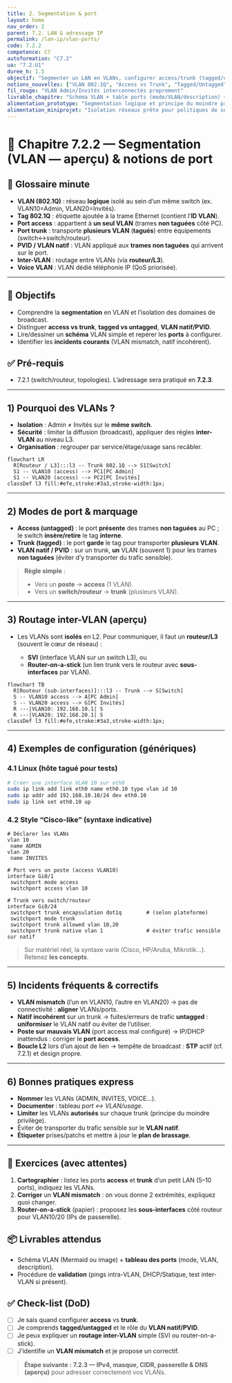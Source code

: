 ```yaml
---
title: 2. Segmentation & port
layout: home
nav_order: 2
parent: 7.2. LAN & adressage IP
permalink: /lan-ip/vlan-ports/
code: 7.2.2
competence: C7
autoformation: "C7.2"
ua: "7.2.U1"
duree_h: 1.5
objectif: "Segmenter un LAN en VLANs, configurer access/trunk (tagged/untagged, PVID) et repérer les ports à ajuster."
notions_nouvelles: ["VLAN 802.1Q", "Access vs Trunk", "Tagged/Untagged", "VLAN natif/PVID", "Inter-VLAN (SVI/Router-on-a-stick)", "Voice VLAN"]
fil_rouge: "VLAN Admin/Invités interconnectés proprement"
livrable_chapitre: "Schéma VLAN + table ports (mode/VLAN/description) + procédure de validation"
alimentation_prototype: "Segmentation logique et principe du moindre privilège"
alimentation_miniprojet: "Isolation réseaux prête pour politiques de sécurité"
---
```


# 📘 Chapitre 7.2.2 — Segmentation (VLAN — aperçu) & notions de port

## 📒 Glossaire minute
- **VLAN (802.1Q)** : réseau **logique** isolé au sein d’un même switch (ex. VLAN10=Admin, VLAN20=Invités).  
- **Tag 802.1Q** : étiquette ajoutée à la trame Ethernet (contient l’**ID VLAN**).  
- **Port access** : appartient à **un seul VLAN** (trames **non taguées** côté PC).  
- **Port trunk** : transporte **plusieurs VLAN** (**tagués**) entre équipements (switch↔switch/routeur).  
- **PVID / VLAN natif** : VLAN appliqué aux **trames non taguées** qui arrivent sur le port.  
- **Inter-VLAN** : routage entre VLANs (via **routeur/L3**).  
- **Voice VLAN** : VLAN dédié téléphonie IP (QoS priorisée).  

---

## 🎯 Objectifs
- Comprendre la **segmentation** en VLAN et l’isolation des domaines de broadcast.  
- Distinguer **access vs trunk**, **tagged vs untagged**, **VLAN natif/PVID**.  
- Lire/dessiner un **schéma** VLAN simple et repérer les **ports** à configurer.  
- Identifier les **incidents courants** (VLAN mismatch, natif incohérent).

## ✅ Pré-requis
- 7.2.1 (switch/routeur, topologies). L’adressage sera pratiqué en **7.2.3**.

---

## 1) Pourquoi des VLANs ?
- **Isolation** : Admin ≠ Invités sur le **même switch**.  
- **Sécurité** : limiter la diffusion (broadcast), appliquer des règles **inter-VLAN** au niveau L3.  
- **Organisation** : regrouper par service/étage/usage sans recâbler.  

```mermaid
flowchart LR
  R[Routeur / L3]:::l3 -- Trunk 802.1Q --> S1[Switch]
  S1 -- VLAN10 (access) --> PC1[PC Admin]
  S1 -- VLAN20 (access) --> PC2[PC Invités]
classDef l3 fill:#efe,stroke:#3a3,stroke-width:1px;
````

---

## 2) Modes de port & marquage

* **Access (untagged)** : le port **présente** des trames **non taguées** au PC ; le switch **insère/retire** le tag **interne**.
* **Trunk (tagged)** : le port **garde** le tag pour transporter **plusieurs VLAN**.
* **VLAN natif / PVID** : sur un trunk, **un** VLAN (souvent 1) pour les trames **non taguées** (éviter d’y transporter du trafic sensible).

> **Règle simple** :
>
> * Vers un **poste** → **access** (1 VLAN).
> * Vers un **switch/routeur** → **trunk** (plusieurs VLAN).

---

## 3) Routage inter-VLAN (aperçu)

* Les VLANs sont **isolés** en L2. Pour communiquer, il faut un **routeur/L3** (souvent le cœur de réseau) :

  * **SVI** (interface VLAN sur un switch L3), ou
  * **Router-on-a-stick** (un lien trunk vers le routeur avec **sous-interfaces** par VLAN).

```mermaid
flowchart TB
  R[Routeur (sub-interfaces)]:::l3 -- Trunk --> S[Switch]
  S -- VLAN10 access --> A[PC Admin]
  S -- VLAN20 access --> G[PC Invités]
  R ---|VLAN10: 192.168.10.1| S
  R ---|VLAN20: 192.168.20.1| S
classDef l3 fill:#efe,stroke:#3a3,stroke-width:1px;
```

---

## 4) Exemples de configuration (génériques)

### 4.1 Linux (hôte tagué pour tests)

```bash
# Créer une interface VLAN 10 sur eth0
sudo ip link add link eth0 name eth0.10 type vlan id 10
sudo ip addr add 192.168.10.10/24 dev eth0.10
sudo ip link set eth0.10 up
```

### 4.2 Style “Cisco-like” (syntaxe indicative)

```text
# Déclarer les VLANs
vlan 10
 name ADMIN
vlan 20
 name INVITES

# Port vers un poste (access VLAN10)
interface Gi0/1
 switchport mode access
 switchport access vlan 10

# Trunk vers switch/routeur
interface Gi0/24
 switchport trunk encapsulation dot1q        # (selon plateforme)
 switchport mode trunk
 switchport trunk allowed vlan 10,20
 switchport trunk native vlan 1              # éviter trafic sensible sur natif
```

> Sur matériel réel, la syntaxe varie (Cisco, HP/Aruba, Mikrotik…). Retenez **les concepts**.

---

## 5) Incidents fréquents & correctifs

* **VLAN mismatch** (l’un en VLAN10, l’autre en VLAN20) → pas de connectivité : **aligner** VLANs/ports.
* **Natif incohérent** sur un trunk → fuites/erreurs de trafic **untagged** : **uniformiser** le VLAN natif ou éviter de l’utiliser.
* **Poste sur mauvais VLAN** (port access mal configuré) → IP/DHCP inattendus : corriger le **port access**.
* **Boucle L2** lors d’un ajout de lien → tempête de broadcast : **STP** actif (cf. 7.2.1) et design propre.

---

## 6) Bonnes pratiques express

* **Nommer** les VLANs (ADMIN, INVITES, VOICE…).
* **Documenter** : tableau *port ↔ VLAN/usage*.
* **Limiter** les VLANs **autorisés** sur chaque trunk (principe du moindre privilège).
* Éviter de transporter du trafic sensible sur le **VLAN natif**.
* **Étiqueter** prises/patchs et mettre à jour le **plan de brassage**.

---

## 🧪 Exercices (avec attentes)

1. **Cartographier** : listez les ports **access** et **trunk** d’un petit LAN (5–10 ports), indiquez les VLANs.
2. **Corriger** un **VLAN mismatch** : on vous donne 2 extrémités, expliquez quoi changer.
3. **Router-on-a-stick** (papier) : proposez les **sous-interfaces** côté routeur pour VLAN10/20 (IPs de passerelle).

## 📦 Livrables attendus

* Schéma VLAN (Mermaid ou image) + **tableau des ports** (mode, VLAN, description).
* Procédure de **validation** (pings intra-VLAN, DHCP/Statique, test inter-VLAN si présent).

## ✅ Check-list (DoD)

* [ ] Je sais quand configurer **access** vs **trunk**.
* [ ] Je comprends **tagged/untagged** et le rôle du **VLAN natif/PVID**.
* [ ] Je peux expliquer un **routage inter-VLAN** simple (SVI ou router-on-a-stick).
* [ ] J’identifie un **VLAN mismatch** et je propose un correctif.

> **Étape suivante :** **7.2.3 — IPv4, masque, CIDR, passerelle & DNS (aperçu)** pour adresser correctement vos VLANs.
